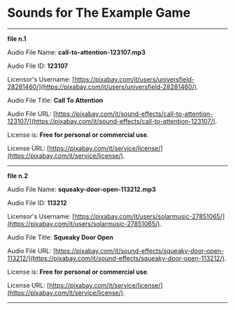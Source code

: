 # Sounds for The Example Game

***

**file n.1**

Audio File Name: **call-to-attention-123107.mp3**

Audio File ID: **123107**

Licensor's Username: [https://pixabay.com/it/users/universfield-28281460/](https://pixabay.com/it/users/universfield-28281460/).

Audio File Title: **Call To Attention**

Audio File URL: [https://pixabay.com/it/sound-effects/call-to-attention-123107/](https://pixabay.com/it/sound-effects/call-to-attention-123107/).

License is: **Free for personal or commercial use**.

License URL: [https://pixabay.com/it/service/license/](https://pixabay.com/it/service/license/).

***

**file n.2**

Audio File Name: **squeaky-door-open-113212.mp3**

Audio File ID: **113212**

Licensor's Username: [https://pixabay.com/it/users/solarmusic-27851065/](https://pixabay.com/it/users/solarmusic-27851065/).

Audio File Title: **Squeaky Door Open**

Audio File URL: [https://pixabay.com/it/sound-effects/squeaky-door-open-113212/](https://pixabay.com/it/sound-effects/squeaky-door-open-113212/).

License is: **Free for personal or commercial use**.

License URL: [https://pixabay.com/it/service/license/](https://pixabay.com/it/service/license/).

***
